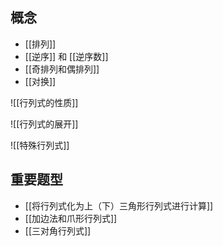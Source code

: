 ---
---

## 概念

- [[排列]]
- [[逆序]] 和 [[逆序数]]
- [[奇排列和偶排列]]
- [[对换]]




![[行列式的性质]]


![[行列式的展开]]


![[特殊行列式]]


## 重要题型

- [[将行列式化为上（下）三角形行列式进行计算]]
- [[加边法和爪形行列式]]
- [[三对角行列式]]
